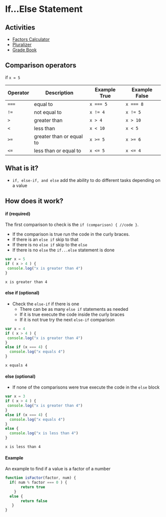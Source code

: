 # If...Else Statement

## Activities

- [Factors Calculator](https://github.com/danleavitt0/codecamp-examples/tree/master/ifElse/examples/factors)
- [Pluralizer](https://github.com/danleavitt0/codecamp-examples/tree/master/ifElse/examples/pluralizer)
- [Grade Book](https://github.com/danleavitt0/codecamp-examples/tree/master/ifElse/examples/gradeBook)

## Comparison operators

if `x = 5`

Operator | Description | Example True | Example False
---|---|---|---
`===` | equal to | `x === 5` | `x === 8`
`!=` | not equal to | `x != 4` | `x != 5`
`>` | greater than | `x > 4` | `x > 10`
`<` | less than | `x < 10` | `x < 5`
`>=` | greater than or equal to | `x >= 5` | `x >= 6`
`<=` | less than or equal to | `x <= 5` | `x <= 4`

## What is it?

- `if, else-if, and else` add the ability to do different tasks depending on a value

## How does it work?

#### if (required)
The first comparison to check is the `if (comparison) { //code }`.
  - If the comparison is true run the code in the curly braces.
  - If there is an `else if` skip to that
  - If there is no `else if` skip to the `else`
  - If there is no `else` the `if...else` statement is done

```js
var x = 5
if ( x > 4 ) {
 console.log("x is greater than 4")
}
```
```
x is greater than 4
```

#### else if (optional)
- Check the `else-if` if there is one
  - There can be as many `else if` statements as needed
  - If it is true execute the code inside the curly braces
  - If it is not true try the next `else-if` comparison

```js
var x = 4
if ( x > 4 ) {
 console.log("x is greater than 4")
}
else if (x === 4) {
  console.log("x equals 4")
}
```
```
x equals 4
```

#### else (optional)
- If none of the comparisons were true execute the code in the `else` block

```js
var x = 3
if ( x > 4 ) {
 console.log("x is greater than 4")
}
else if (x === 4) {
  console.log("x equals 4")
}
else {
  console.log("x is less than 4")
}

```
```
x is less than 4
```

#### Example
An example to find if a value is a factor of a number
```js
function isFactor(factor, num) {
  if( num % factor === 0 ) {
	   return true
	}
  else {
	   return false
   }
}
```
